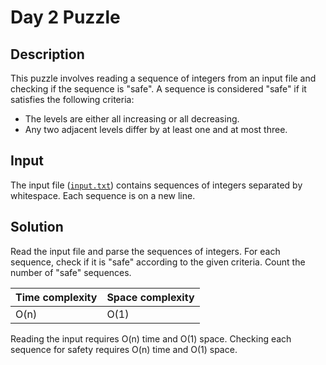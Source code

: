# Day 2 Puzzle

## Description

This puzzle involves reading a sequence of integers from an input file and checking if the sequence is "safe".
A sequence is considered "safe" if it satisfies the following criteria:
- The levels are either all increasing or all decreasing.
- Any two adjacent levels differ by at least one and at most three.

## Input

The input file ([`input.txt`](src\main\resources\input\day2\input.txt)) contains sequences of integers separated by whitespace. Each sequence is on a new line.

## Solution

Read the input file and parse the sequences of integers. For each sequence, check if it is "safe" according to the given criteria. Count the number of "safe" sequences.

|Time complexity|Space complexity|
|---|---|
|O(n)|O(1)|

Reading the input requires O(n) time and O(1) space. Checking each sequence for safety requires O(n) time and O(1) space.
